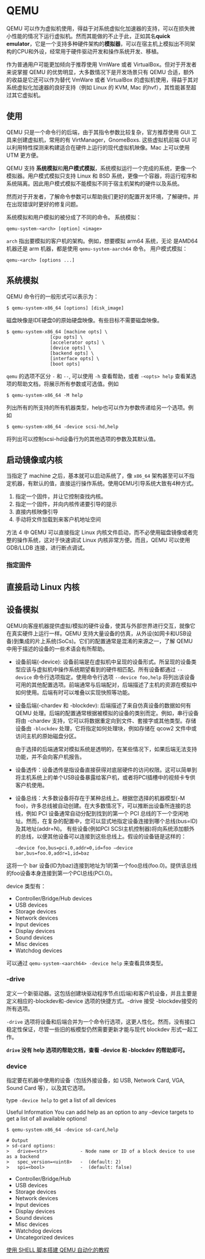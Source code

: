 # QEMU

QEMU 可以作为虚拟机使用，得益于对系统虚拟化加速器的支持，可以在损失微小性能的情况下运行虚拟机。然而其能做的不止于此，正如其名**quick emulator**，它是一个支持多种硬件架构的**模拟器**，可以在宿主机上模拟出不同架构的CPU和外设，经常用于硬件驱动开发和操作系统开发、移植。

作为普通用户可能更加倾向于推荐使用 VmWare 或者 VirtualBox。但对于开发者来说掌握 QEMU 的优势明显，大多数情况下是开发场景只有 QEMU 合适，额外的收益是它还可以作为替代 VmWare 或者 VirtualBox 的虚拟机使用，得益于其对系统虚拟化加速器的良好支持（例如 Linux 的 KVM, Mac 的hvf），其性能甚至超过其它虚拟机。

## 使用

QEMU 只是一个命令行的后端，由于其指令参数比较复杂，官方推荐使用 GUI 工具来创建虚拟机，常用的有 VirtManager，GnomeBoxs. 这些虚拟机前端 GUI 可以利用特性探测来构建适合在硬件上运行的现代虚拟机映像。Mac 上可以使用 UTM 更方便。

QEMU 支持 **系统模拟**和**用户模式模拟**，系统模拟运行一个完成的系统，更像一个模拟器。用户模式模拟只支持 Linux 和 BSD 系统，更像一个容器，将运行程序和系统隔离。因此用户模式模拟不能模拟不同于宿主机架构的硬件以及系统。

然而对于开发者，了解命令参数可以帮助我们更好的配置开发环境，了解硬件。并在出现错误时更好的修复问题。

系统模拟和用户模拟的被分成了不同的命令。
系统模拟：
```
qemu-system-<arch> [option] <image>
```
`arch` 指出要模拟的客户机的架构。例如，想要模拟 arm64 系统，无论 是AMD64 机器还是 arm 机器，都是使用 `qemu-system-aarch64` 命令。
用户模式模拟：
```
qemu-<arch> [options ...]
```

## 系统模拟

QEMU 命令行的一般形式可以表示为：
```shell
$ qemu-system-x86_64 [options] [disk_image]
```
磁盘映像是IDE硬盘0的原始硬盘映像。有些目标不需要磁盘映像。
```
$ qemu-system-x86_64 [machine opts] \
                [cpu opts] \
                [accelerator opts] \
                [device opts] \
                [backend opts] \
                [interface opts] \
                [boot opts]
```

`qemu` 的选项不区分 `-` 和 `--`, 可以使用 `-h` 查看帮助，或者 `-<opts> help` 查看某选项的帮助文档，将展示所有参数或可选值。例如
```
$ qemu-system-x86_64 -M help
```
列出所有的所支持的所有机器类型，help也可以作为参数传递给另一个选项。例如
```
$ qemu-system-x86_64 -device scsi-hd,help
```
将列出可以控制scsi-hd设备行为的其他选项的参数及其默认值。

## 启动镜像或内核

当指定了 machine 之后，基本就可以启动系统了，像 `x86_64` 架构甚至可以不指定机器，有默认的值，直接运行操作系统。使用QEMU引导系统大致有4种方式。

1. 指定一个固件，并让它控制查找内核。
2. 指定一个固件，并向内核传递要引导的提示
3. 直接内核映像引导
4. 手动将文件加载到来客户机地址空间

方法 4 中 QEMU 可以直接指定 Linux 内核文件启动，而不必使用磁盘镜像或者完整的操作系统，这对于快速调试 Linux 内核非常方便。而且，QEMU 可以使用 GDB/LLDB 连接，进行断点调试。


### 指定固件

## 直接启动 Linux 内核



## 设备模拟

QEMU向客座机器提供虚拟/模拟的硬件设备，使其与外部世界进行交互，就像它在真实硬件上运行一样。QEMU 支持大量设备的仿真，从外设(如网卡和USB设备)到集成的片上系统(SoCs)。它们的配置通常是混淆的来源之一，了解 QEMU 中用于描述的设备的一些术语会有所帮助。

- 设备前端(-device): 设备前端是在虚拟机中呈现的设备形式。所呈现的设备类型应该与虚拟机中操作系统期望看到的硬件相匹配。所有设备都通过 `--device` 命令行选项指定。使用命令行选项 `--device foo,help` 将列出该设备可用的其他配置选项。前端通常与后端配对，后端描述了主机的资源在模拟中如何使用。后端有时可以堆叠以实现快照等功能。

- 设备后端(-chardev 和 -blockdev): 后端描述了来自仿真设备的数据如何有 QEMU 处理。后端的配置通常根据被模拟的设备的类别而定。例如，串行设备将由 -chardev 支持，它可以将数据重定向到文件、套接字或其他类型。存储设备由 `-blockdev` 处理，它将指定如何处理块，例如存储在 qcow2 文件中或访问主机的原始磁盘分区。

    由于选择的后端通常对模拟系统是透明的，在某些情况下，如果后端无法支持功能，并不会向客户机报告。

- 设备透传：设备透传是指设备直接获得对底层硬件的访问权限。这可以简单到将主机系统上的单个USB设备暴露给客户机，或者将PCI插槽中的视频卡专供客户机使用。

- 设备总线：大多数设备将存在于某种总线上。根据您选择的机器模型(-M foo)，许多总线被自动创建。在大多数情况下，可以推断出设备所连接的总线，例如 PCI 设备通常自动分配到找到的第一个 PCI 总线的下一个空闲地址。然而，在复杂的配置中，您可以显式地指定设备连接到哪个总线(bus=ID)及其地址(addr=N)。
    有些设备(例如PCI SCSI主机控制器)将向系统添加额外的总线，以便其他设备可以连接到这些总线上。假设的设备链是这样的：
    ```
    –device foo,bus=pci.0,addr=0,id=foo –device bar,bus=foo.0,addr=1,id=baz
    ```
这将一个 bar 设备(ID为baz)连接到地址为1的第一个foo总线(foo.0)。提供该总线的foo设备本身连接到第一个PCI总线(PCI.0)。

device 类型有：
- Controller/Bridge/Hub devices
- USB devices
- Storage devices
- Network devices
- Input devices
- Display devices
- Sound devices
- Misc devices
- Watchdog devices

可以通过 `qemu-system-<aarch64> -device help` 来查看具体类型。


### -drive

定义一个新驱动器。这包括创建块驱动程序节点(后端)和客户机设备，并且主要是定义相应的-blockdev和-device 选项的快捷方式。-drive 接受 -blockdev接受的所有选项。

`-drive` 选项将设备和后端合并为一个命令行选项，这更人性化。然而，没有接口稳定性保证，尽管一些旧的板模型仍然需要更新才能与现代 blockdev 形式一起工作。

**`drive` 没有 help 选项的帮助文档，查看 -device 和 -blockdev 的帮助即可。**

### device

指定要在机器中使用的设备（包括外接设备，如 USB, Network Card, VGA, Sound Card 等），以及其它选项。

type `-device help` to get a list of all devices

Useful Information You can add help as an option to any -device targets to get a list of all available options! 

```
$ qemu-system-x86_64 -device sd-card,help

# Output
> sd-card options:
>   drive=<str>            - Node name or ID of a block device to use as a backend
>   spec_version=<uint8>   -  (default: 2)
>   spi=<bool>             -  (default: false)
```

- Controller/Bridge/Hub
- USB devices
- Storage devices
- Network devices
- Input devices
- Display devices
- Sound devices
- Misc devices
- Watchdog devices
- Uncategorized devices


[使用 SHELL 脚本搭建 QEMU 自动化的教程](https://www.cnblogs.com/schips/p/15489856.html)